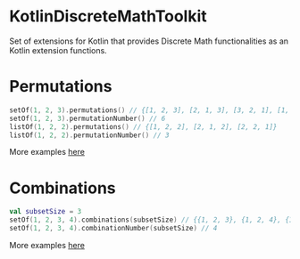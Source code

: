 # KotlinDiscreteMathToolkit
Set of extensions for Kotlin that provides Discrete Math functionalities as an Kotlin extension functions.

# Permutations

```kotlin
setOf(1, 2, 3).permutations() // {[1, 2, 3], [2, 1, 3], [3, 2, 1], [1, 3, 2], [2, 3, 1], [3, 1, 2]}
setOf(1, 2, 3).permutationNumber() // 6
listOf(1, 2, 2).permutations() // {[1, 2, 2], [2, 1, 2], [2, 2, 1]}
listOf(1, 2, 2).permutationNumber() // 3
```

More examples [here](https://github.com/MarcinMoskala/KotlinDiscreteMathToolkit/blob/master/src/com/marcinmoskala/math/tests/com/marcinmoskala/math/tests/PermutationTest.kt)

# Combinations

```kotlin
val subsetSize = 3
setOf(1, 2, 3, 4).combinations(subsetSize) // {{1, 2, 3}, {1, 2, 4}, {1, 4, 3}, {4, 2, 3}}
setOf(1, 2, 3, 4).combinationNumber(subsetSize) // 4
```

More examples [here](https://github.com/MarcinMoskala/KotlinDiscreteMathToolkit/blob/master/src/com/marcinmoskala/math/tests/com/marcinmoskala/math/tests/CombinationTest.kt)
